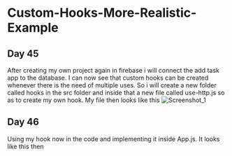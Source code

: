 # Custom-Hooks-More-Realistic-Example
## Day 45  
After creating my own project again in firebase i will connect the add task app to the database. I can now see that custom hooks can be created whenever there is the need of multiple uses. So i will create a new folder called hooks in the src folder and inside that a new file called use-http.js so as to create my own hook. My file then looks like this ![Screenshot_1](https://user-images.githubusercontent.com/90603989/177600540-ef3d1986-5d81-4be2-80cb-54170352ee38.png)  
## Day 46  
Using my hook now in the code and implementing it inside App.js. It looks like this then
